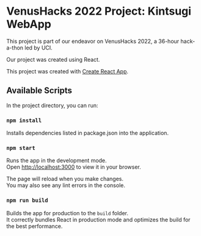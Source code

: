 # VenusHacks 2022 Project: Kintsugi WebApp

This project is part of our endeavor on VenusHacks 2022, a 36-hour hack-a-thon led by UCI. 

Our project was created using React.

This project was created with [Create React App](https://github.com/facebook/create-react-app).

## Available Scripts

In the project directory, you can run:

### `npm install`

Installs dependencies listed in package.json into the application.

### `npm start`

Runs the app in the development mode.\
Open [http://localhost:3000](http://localhost:3000) to view it in your browser.

The page will reload when you make changes.\
You may also see any lint errors in the console.


### `npm run build`

Builds the app for production to the `build` folder.\
It correctly bundles React in production mode and optimizes the build for the best performance.
